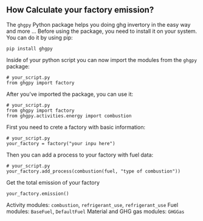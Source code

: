## How Calculate your factory emission?

The `ghgpy` Python package helps you doing ghg invertory in the easy way and more ...
Before using the package, you need to install it on your system. You can do it by using pip:

    pip install ghgpy

Inside of your python script you can now import the modules from the `ghgpy`
package:

    # your_script.py
    from ghgpy import factory

After you've imported the package, you can use it:

    # your_script.py
    from ghgpy import factory
    from ghgpy.activities.energy import combustion

First you need to crete a factory with basic information:

    # your_script.py
    your_factory = factory("your inpu here")

Then you can add a process to your factory with fuel data:

    # your_script.py
    your_factory.add_process(combustion(fuel, "type of combustion"))

Get the total emission of your factory

    your_factory.emission()


Activity modules: `combustion`, `refrigerant_use`, `refrigerant_use`
Fuel modules: `BaseFuel`, `DefaultFuel`
Material and GHG gas modules: `GHGGas`